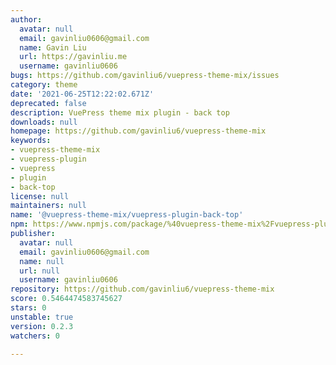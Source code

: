 ```yaml
---
author:
  avatar: null
  email: gavinliu0606@gmail.com
  name: Gavin Liu
  url: https://gavinliu.me
  username: gavinliu0606
bugs: https://github.com/gavinliu6/vuepress-theme-mix/issues
category: theme
date: '2021-06-25T12:22:02.671Z'
deprecated: false
description: VuePress theme mix plugin - back top
downloads: null
homepage: https://github.com/gavinliu6/vuepress-theme-mix
keywords:
- vuepress-theme-mix
- vuepress-plugin
- vuepress
- plugin
- back-top
license: null
maintainers: null
name: '@vuepress-theme-mix/vuepress-plugin-back-top'
npm: https://www.npmjs.com/package/%40vuepress-theme-mix%2Fvuepress-plugin-back-top
publisher:
  avatar: null
  email: gavinliu0606@gmail.com
  name: null
  url: null
  username: gavinliu0606
repository: https://github.com/gavinliu6/vuepress-theme-mix
score: 0.5464474583745627
stars: 0
unstable: true
version: 0.2.3
watchers: 0

---
```


